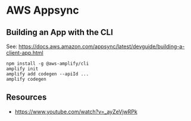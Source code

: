 # AWS Appsync

## Building an App with the CLI

See: https://docs.aws.amazon.com/appsync/latest/devguide/building-a-client-app.html

```
npm install -g @aws-amplify/cli
amplify init
amplify add codegen --apiId ...
amplify codegen
```

## Resources

* https://www.youtube.com/watch?v=_ayZeVjwRPk